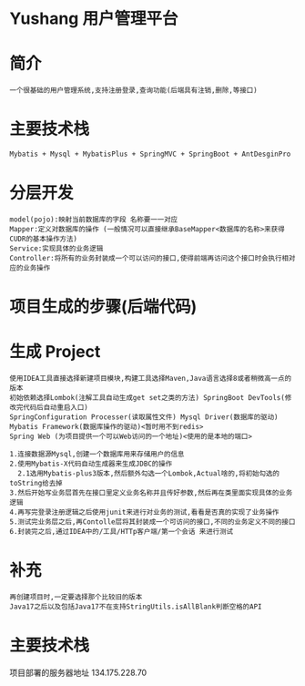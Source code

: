 # Yushang 用户管理平台

# 简介

```
一个很基础的用户管理系统,支持注册登录,查询功能(后端具有注销,删除,等接口)
```

# 主要技术栈

```
Mybatis + Mysql + MybatisPlus + SpringMVC + SpringBoot + AntDesginPro
```

# 分层开发

```
model(pojo):映射当前数据库的字段 名称要一一对应
Mapper:定义对数据库的操作 (一般情况可以直接继承BaseMapper<数据库的名称>来获得CUDR的基本操作方法)
Service:实现具体的业务逻辑
Controller:将所有的业务封装成一个可以访问的接口,使得前端再访问这个接口时会执行相对应的业务操作
```

# 项目生成的步骤(后端代码)

# 生成 Project

```
使用IDEA工具直接选择新建项目模块,构建工具选择Maven,Java语言选择8或者稍微高一点的版本
初始依赖选择Lombok(注解工具自动生成get set之类的方法) SpringBoot DevTools(修改完代码后自动重启入口)
SpringConfiguration Processer(读取属性文件) Mysql Driver(数据库的驱动) Mybatis Framework(数据库操作的驱动)<暂时用不到redis>
Spring Web (为项目提供一个可以Web访问的一个地址)<使用的是本地的端口>
```

```
1.连接数据源Mysql,创建一个数据库用来存储用户的信息
2.使用Mybatis-X代码自动生成器来生成JDBC的操作
  2.1选用Mybatis-plus3版本,然后额外勾选一个Lombok,Actual啥的,将初始勾选的toString给去掉
3.然后开始写业务层首先在接口里定义业务名称并且传好参数,然后再在类里面实现具体的业务逻辑
4.再写完登录注册逻辑之后使用junit来进行对业务的测试,看看是否真的实现了业务操作
5.测试完业务层之后,再Contolle层将其封装成一个可访问的接口,不同的业务定义不同的接口
6.封装完之后,通过IDEA中的/工具/HTTp客户端/第一个会话 来进行测试
```

# 补充

```
再创建项目时,一定要选择那个比较旧的版本
Java17之后以及包括Java17不在支持StringUtils.isAllBlank判断空格的API
```

# 主要技术栈

项目部署的服务器地址 134.175.228.70
